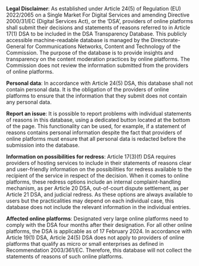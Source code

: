 **Legal Disclaimer**: As established under Article 24(5) of Regulation (EU) 2022/2065 on a Single
Market For Digital Services and amending Directive 2000/31/EC (Digital Services Act), or the ‘DSA’, providers
of online platforms shall submit their decisions and statements of reasons referred to in Article 17(1) DSA to
be included in the DSA Transparency Database. This publicly accessible machine-readable database is managed by
the Directorate-General for Communications Networks, Content and Technology of the Commission. The purpose of
the database is to provide insights and transparency on the content moderation practices by online platforms.
The Commission does not review the information submitted from the providers of online platforms.

**Personal data**: In accordance with Article 24(5) DSA, this database shall not contain personal
data. It is the obligation of the providers of online platforms to ensure that the information that they submit
does not contain any personal data.

**Report an issue**: It is possible to report problems with individual statements of reasons in
this database, using a dedicated button located at the bottom of the page. This functionality can be used, for
example, if a statement of reasons contains personal information despite the fact that providers of online platforms 
must ensure that all personal data is redacted before the submission into the database.

**Information on possibilities for redress**:  Article 17(3)(f) DSA requires providers of hosting
services to include in their statements of reasons clear and user-friendly information on the possibilities
for redress available to the recipient of the service in respect of the decision. When it comes to online
platforms, these redress options include an internal complaint-handling mechanism, as per Article 20 DSA,
out-of-court dispute settlement, as per Article 21 DSA, and judicial redress. As these options are always
available to users but the practicalities may depend on each individual case, this database does not include
the relevant information in the individual entries.

**Affected online platforms**: Designated very large online platforms need to comply with the DSA
four months after their designation. For all other online platforms, the DSA is applicable as of
17 February 2024. In accordance with Article 19(1) DSA, Article 24(5) DSA does not apply to providers of
online platforms that qualify as micro or small enterprises as defined in Recommendation 2003/361/EC.
Therefore, this database will not collect the statements of reasons of such online platforms.
